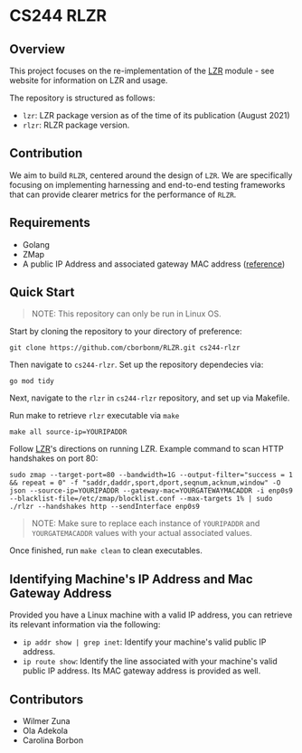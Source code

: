 # CS244 RLZR
## Overview
This project focuses on the re-implementation of the [LZR](https://github.com/stanford-esrg/lzr) module - see website for information on LZR and usage.

The repository is structured as follows:
- `lzr`: LZR package version as of the time of its publication (August 2021)
- `rlzr`: RLZR package version.

## Contribution
We aim to build `RLZR`, centered around the design of `LZR`. We are specifically focusing on implementing harnessing and end-to-end testing frameworks that can provide clearer metrics for the performance of `RLZR`.

## Requirements
- Golang
- ZMap
- A public IP Address and associated gateway MAC address ([reference](#identifying-machines-ip-address-and-mac-gateway-address))

## Quick Start
> NOTE: This repository can only be run in Linux OS.

Start by cloning the repository to your directory of preference:
```
git clone https://github.com/cborbonm/RLZR.git cs244-rlzr
```
Then navigate to `cs244-rlzr`. Set up the repository dependecies via:
```
go mod tidy
```

Next, navigate to the `rlzr` in `cs244-rlzr` repository, and set up via Makefile.

Run make to retrieve `rlzr` executable via `make`

```
make all source-ip=YOURIPADDR
```

Follow [LZR](https://github.com/stanford-esrg/lzr)'s directions on running LZR. Example command to scan HTTP handshakes on port 80:

```
sudo zmap --target-port=80 --bandwidth=1G --output-filter="success = 1 && repeat = 0" -f "saddr,daddr,sport,dport,seqnum,acknum,window" -O json --source-ip=YOURIPADDR --gateway-mac=YOURGATEWAYMACADDR -i enp0s9 --blacklist-file=/etc/zmap/blocklist.conf --max-targets 1% | sudo ./rlzr --handshakes http --sendInterface enp0s9
```
>NOTE: Make sure to replace each instance of `YOURIPADDR` and `YOURGATEMACADDR` values with your actual associated values.

Once finished, run `make clean` to clean executables.

## Identifying Machine's IP Address and Mac Gateway Address
Provided you have a Linux machine with a valid IP address, you can retrieve its relevant information via the following:
- `ip addr show | grep inet`: Identify your machine's valid public IP address.
- `ip route show`: Identify the line associated with your machine's valid public IP address. Its MAC gateway address is provided as well.


## Contributors

- Wilmer Zuna
- Ola Adekola
- Carolina Borbon
